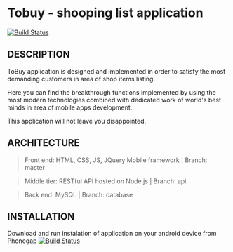 Tobuy - shooping list application
=============================

[![Build Status](https://secure.travis-ci.org/yiisoft/yii.png)](https://build.phonegap.com/apps/2616325/)

DESCRIPTION
------------

ToBuy application is designed and implemented in order to satisfy the most demanding customers in area of shop items listing. 

Here you can find the breakthrough functions implemented by using the most modern technologies combined with dedicated work of world's best minds in area of mobile apps development. 

This application will not leave you disappointed.

ARCHITECTURE
------------

>Front end: HTML, CSS, JS, JQuery Mobile framework | Branch: master

>Middle tier: RESTful API hosted on Node.js        | Branch: api

>Back end: MySQL                                   | Branch: database


INSTALLATION
------------

Download and run instalation of application on your android device from Phonegap [![Build Status](https://www.google.pl/url?sa=i&rct=j&q=&esrc=s&source=images&cd=&cad=rja&uact=8&ved=0ahUKEwiciL340P_VAhWCXBQKHSSpDuAQjRwIBw&url=http%3A%2F%2Fwww.developerdepo.com%2F&psig=AFQjCNHKFu3u_ZqJsU9y3vSLmiErb2_qAA&ust=1504205671623402)](https://build.phonegap.com/apps/2616325/)